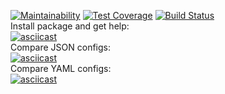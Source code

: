 [![Maintainability](https://api.codeclimate.com/v1/badges/0d2350ca73a0116aed33/maintainability)](https://codeclimate.com/github/ewwwgeny/project-lvl2-s413/maintainability)
[![Test Coverage](https://api.codeclimate.com/v1/badges/0d2350ca73a0116aed33/test_coverage)](https://codeclimate.com/github/ewwwgeny/project-lvl2-s413/test_coverage)
[![Build Status](https://travis-ci.org/ewwwgeny/project-lvl2-s413.svg?branch=master)](https://travis-ci.org/ewwwgeny/project-lvl2-s413)<br>
Install package and get help:<br>
[![asciicast](https://asciinema.org/a/SeBmgwvYnuERObFK4deIgkl0E.svg)](https://asciinema.org/a/SeBmgwvYnuERObFK4deIgkl0E)<br>
Compare JSON configs:<br>
[![asciicast](https://asciinema.org/a/4WYujPW4PQvBaU12nmNM0LCER.svg)](https://asciinema.org/a/4WYujPW4PQvBaU12nmNM0LCER)<br>
Compare YAML configs:<br>
[![asciicast](https://asciinema.org/a/DFu4b4dUKQZWnLSW8dsHuL7WV.svg)](https://asciinema.org/a/DFu4b4dUKQZWnLSW8dsHuL7WV)<br>

